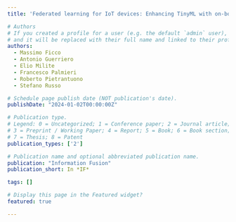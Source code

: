 ```yaml
---
title: 'Federated learning for IoT devices: Enhancing TinyML with on-board training'

# Authors
# If you created a profile for a user (e.g. the default `admin` user), write the username (folder name) here
# and it will be replaced with their full name and linked to their profile.
authors:
  - Massimo Ficco
  - Antonio Guerriero
  - Elio Milite
  - Francesco Palmieri
  - Roberto Pietrantuono 
  - Stefano Russo 

# Schedule page publish date (NOT publication's date).
publishDate: "2024-01-02T00:00:00Z"

# Publication type.
# Legend: 0 = Uncategorized; 1 = Conference paper; 2 = Journal article;
# 3 = Preprint / Working Paper; 4 = Report; 5 = Book; 6 = Book section;
# 7 = Thesis; 8 = Patent
publication_types: ['2']

# Publication name and optional abbreviated publication name.
publication: "Information Fusion"
publication_short: In *IF*

tags: []

# Display this page in the Featured widget?
featured: true

---
```

